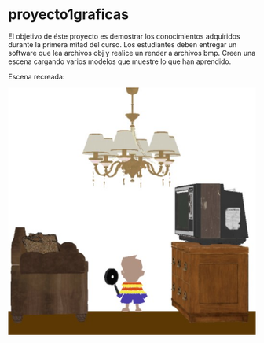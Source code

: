 # proyecto1graficas
El objetivo de éste proyecto es demostrar los conocimientos adquiridos durante la primera mitad del curso.
Los estudiantes deben entregar un software que lea archivos obj y realice un render a archivos bmp. Creen una escena cargando varios modelos que muestre lo que han aprendido.

Escena recreada:


 ![Screenshot](gabriel2.jpg)
